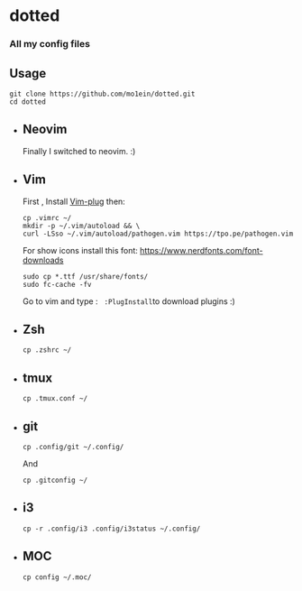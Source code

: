 # dotted
### All my config files
## Usage

```
git clone https://github.com/mo1ein/dotted.git
cd dotted
```

* ## Neovim
    Finally I switched to neovim. :)

* ## Vim
  First , Install [Vim-plug](https://github.com/junegunn/vim-plug) then:
  ```
  cp .vimrc ~/
  mkdir -p ~/.vim/autoload && \
  curl -LSso ~/.vim/autoload/pathogen.vim https://tpo.pe/pathogen.vim
  ```
  For show icons install this font: https://www.nerdfonts.com/font-downloads
  ```
  sudo cp *.ttf /usr/share/fonts/
  sudo fc-cache -fv
  ```
  Go to vim and type : ``` :PlugInstall```to download plugins :)

* ## Zsh
  ```
  cp .zshrc ~/
  ```

* ## tmux
  ```
  cp .tmux.conf ~/
  ```

* ## git
  ```
  cp .config/git ~/.config/
  ```
  And
  ```
  cp .gitconfig ~/
  ```

* ## i3
  ```
  cp -r .config/i3 .config/i3status ~/.config/
  ```

* ## MOC
  ```
  cp config ~/.moc/
  ```
